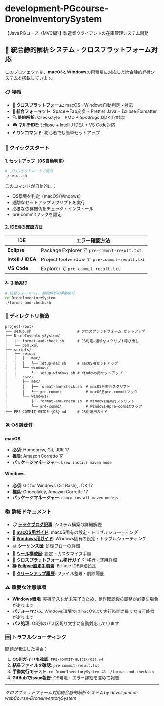 # development-PGcourse-DroneInventorySystem

【Java PGコース（MVC編）】製造業クライアントの在庫管理システム開発

## 🎯 統合静的解析システム - クロスプラットフォーム対応

このプロジェクトは、**macOS**と**Windows**の両環境に対応した統合静的解析システムを搭載しています。

### 📋 特徴

- **🔄 クロスプラットフォーム**: macOS・Windows自動判定・対応
- **🎨 統合フォーマット**: Space→Tab変換 + Prettier Java + Eclipse Formatter
- **🔍 静的解析**: Checkstyle + PMD + SpotBugs (JDK 17対応)
- **🎮 マルチIDE**: Eclipse + IntelliJ IDEA + VS Code対応
- **⚡ ワンコマンド**: 初心者でも簡単セットアップ

### 🚀 クイックスタート

#### 1. セットアップ（OS自動判定）

```bash
# プロジェクトルートで実行
./setup.sh
```

このコマンドが自動的に：
- OS環境を判定（macOS/Windows）
- 適切なセットアップスクリプトを実行
- 必要な依存関係をチェック・インストール
- pre-commitフックを設定

#### 2. IDE別の確認方法

| IDE | エラー確認方法 |
|-----|---------------|
| **Eclipse** | Package Explorer で `pre-commit-result.txt` |
| **IntelliJ IDEA** | Project toolwindow で `pre-commit-result.txt` |
| **VS Code** | Explorer で `pre-commit-result.txt` |

#### 3. 手動実行

```bash
# 統合フォーマット・静的解析の手動実行
cd DroneInventorySystem
./format-and-check.sh
```

### 📂 ディレクトリ構造

```
project-root/
├── setup.sh                     # クロスプラットフォーム セットアップ
├── DroneInventorySystem/
│   ├── format-and-check.sh      # OS判定→適切なスクリプト呼び出し
│   └── pom.xml
├── scripts/
│   ├── setup/
│   │   ├── mac/
│   │   │   └── setup-mac.sh     # macOS用セットアップ
│   │   └── windows/
│   │       └── setup-windows.sh # Windows用セットアップ
│   └── core/
│       ├── mac/
│       │   ├── format-and-check.sh  # macOS用実行スクリプト
│       │   └── pre-commit           # macOS用pre-commitフック
│       └── windows/
│           ├── format-and-check.sh  # Windows用実行スクリプト
│           └── pre-commit           # Windows用pre-commitフック
└── PRE-COMMIT-GUIDE-{OS}.md     # OS別運用ガイド
```

### 🛠️ OS別要件

#### macOS
- **必須**: Homebrew, Git, JDK 17
- **推奨**: Amazon Corretto 17
- **パッケージマネージャー**: `brew install maven node`

#### Windows
- **必須**: Git for Windows (Git Bash), JDK 17
- **推奨**: Chocolatey, Amazon Corretto 17
- **パッケージマネージャー**: `choco install maven nodejs`

### 📚 詳細ドキュメント

- 📋 **[テックブログ記事](TECH_BLOG_ARTICLE.md)**: システム構築の詳細解説
- 🔧 **[macOS用ガイド](PRE-COMMIT-GUIDE-MAC.md)**: macOS固有の設定・トラブルシューティング
- 🖥️ **[Windows用ガイド](PRE-COMMIT-GUIDE-WINDOWS.md)**: Windows固有の設定・トラブルシューティング
- 📊 **[シーケンス図](scripts/STATIC_ANALYSIS_SEQUENCE_DIAGRAM.md)**: 処理フローの詳細
- 🎨 **[ツール構成図](scripts/STATIC_ANALYSIS_TOOLS_FEATURE_DIAGRAM.md)**: 設定・カスタマイズ手順
- 🔄 **[クロスプラットフォーム移行ガイド](CROSS_PLATFORM_MIGRATION_GUIDE.md)**: 移行・運用詳細
- 🗃️ **[Eclipse設定手順書](docs/Eclipse設定手順書.md)**: Eclipse IDE詳細設定
- 📝 **[クリーンアップ履歴](CLEANUP_HISTORY.md)**: ファイル整理・削除履歴

### ⚠️ 重要な注意事項

- **Windows環境**: 実機テストが未完了のため、動作確認後の調整が必要な場合があります
- **パフォーマンス**: Windows環境ではmacOSより実行時間が長くなる可能性があります
- **パス処理**: OS別のパス区切り文字に自動対応しています

### 🆘 トラブルシューティング

問題が発生した場合：

1. **OS別ガイドを確認**: `PRE-COMMIT-GUIDE-{OS}.md`
2. **結果ファイルを確認**: `pre-commit-result.txt`
3. **手動実行でテスト**: `cd DroneInventorySystem && ./format-and-check.sh`
4. **GitHubでIssue報告**: OS環境・エラー詳細を含めて報告

---

*クロスプラットフォーム対応統合静的解析システム by development-webCourse-DroneInventorySystem*
